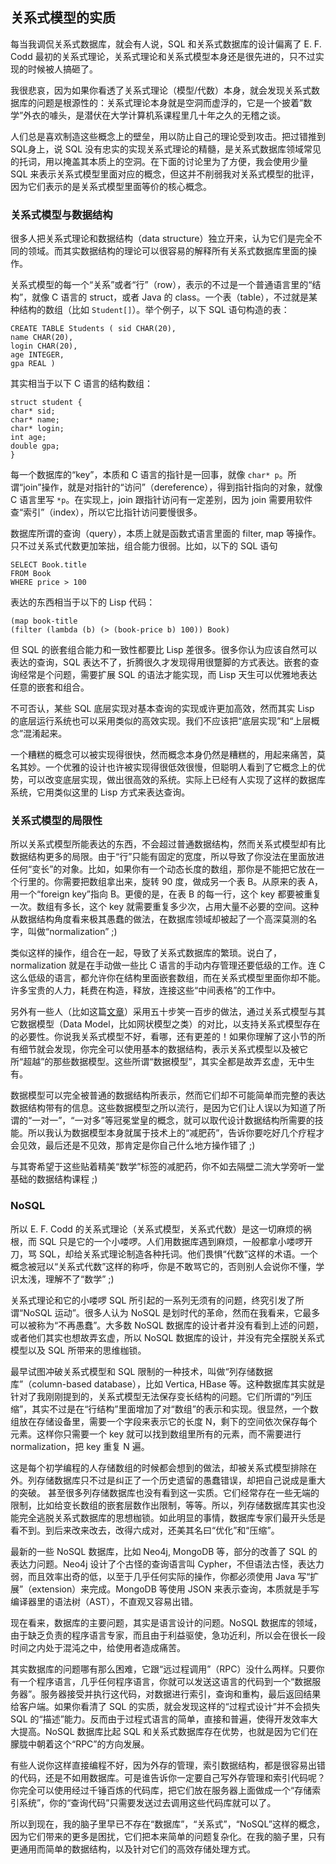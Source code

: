 <div class="inner">
<h2>关系式模型的实质</h2>
<p>每当我调侃关系式数据库，就会有人说，SQL 和关系式数据库的设计偏离了 E. F. Codd 最初的关系式理论，关系式理论和关系式模型本身还是很先进的，只不过实现的时候被人搞砸了。</p>
<p>我很悲哀，因为如果你看透了关系式理论（模型/代数）本身，就会发现关系式数据库的问题是根源性的：关系式理论本身就是空洞而虚浮的，它是一个披着”数学”外衣的噱头，是潜伏在大学计算机系课程里几十年之久的无稽之谈。</p>
<p>人们总是喜欢制造这些概念上的壁垒，用以防止自己的理论受到攻击。把过错推到 SQL身上，说 SQL 没有忠实的实现关系式理论的精髓，是关系式数据库领域常见的托词，用以掩盖其本质上的空洞。在下面的讨论里为了方便，我会使用少量 SQL 来表示关系式模型里面对应的概念，但这并不削弱我对关系式模型的批评，因为它们表示的是关系式模型里面等价的核心概念。</p>
<h3 id="关系式模型与数据结构">关系式模型与数据结构</h3>
<p>很多人把关系式理论和数据结构（data structure）独立开来，认为它们是完全不同的领域。而其实数据结构的理论可以很容易的解释所有关系式数据库里面的操作。</p>
<p>关系式模型的每一个“关系”或者“行”（row），表示的不过是一个普通语言里的“结构”，就像 C 语言的 struct，或者 Java 的 class。一个表（table），不过就是某种结构的数组（比如 <code class="language-plaintext highlighter-rouge">Student[]</code>）。举个例子，以下 SQL 语句构造的表：</p>
<div class="language-sql highlighter-rouge"><div class="highlight"><pre class="highlight"><code><span class="k">CREATE</span> <span class="k">TABLE</span> <span class="n">Students</span> <span class="p">(</span> <span class="n">sid</span> <span class="nb">CHAR</span><span class="p">(</span><span class="mi">20</span><span class="p">),</span>
<span class="n">name</span> <span class="nb">CHAR</span><span class="p">(</span><span class="mi">20</span><span class="p">),</span>
<span class="n">login</span> <span class="nb">CHAR</span><span class="p">(</span><span class="mi">20</span><span class="p">),</span>
<span class="n">age</span> <span class="nb">INTEGER</span><span class="p">,</span>
<span class="n">gpa</span> <span class="nb">REAL</span> <span class="p">)</span>
</code></pre></div></div>
<p>其实相当于以下 C 语言的结构数组：</p>
<div class="language-c highlighter-rouge"><div class="highlight"><pre class="highlight"><code><span class="k">struct</span> <span class="n">student</span> <span class="p">{</span>
<span class="kt">char</span><span class="o">*</span> <span class="n">sid</span><span class="p">;</span>
<span class="kt">char</span><span class="o">*</span> <span class="n">name</span><span class="p">;</span>
<span class="kt">char</span><span class="o">*</span> <span class="n">login</span><span class="p">;</span>
<span class="kt">int</span> <span class="n">age</span><span class="p">;</span>
<span class="kt">double</span> <span class="n">gpa</span><span class="p">;</span>
<span class="p">}</span>
</code></pre></div></div>
<p>每一个数据库的“key”，本质和 C 语言的指针是一回事，就像 <code class="language-plaintext highlighter-rouge">char* p</code>。所谓“join”操作，就是对指针的“访问”（dereference），得到指针指向的对象，就像 C 语言里写 <code class="language-plaintext highlighter-rouge">*p</code>。在实现上，join 跟指针访问有一定差别，因为  join 需要用软件查“索引”（index），所以它比指针访问要慢很多。</p>
<p>数据库所谓的查询（query），本质上就是函数式语言里面的 filter, map 等操作。只不过关系式代数更加笨拙，组合能力很弱。比如，以下的 SQL 语句</p>
<div class="language-sql highlighter-rouge"><div class="highlight"><pre class="highlight"><code><span class="k">SELECT</span> <span class="n">Book</span><span class="p">.</span><span class="n">title</span>
<span class="k">FROM</span> <span class="n">Book</span>
<span class="k">WHERE</span> <span class="n">price</span> <span class="o">&gt;</span> <span class="mi">100</span>
</code></pre></div></div>
<p>表达的东西相当于以下的 Lisp 代码：</p>
<div class="language-scheme highlighter-rouge"><div class="highlight"><pre class="highlight"><code><span class="p">(</span><span class="nb">map</span> <span class="nv">book-title</span>
<span class="p">(</span><span class="nf">filter</span> <span class="p">(</span><span class="k">lambda</span> <span class="p">(</span><span class="nf">b</span><span class="p">)</span> <span class="p">(</span><span class="nb">&gt;</span> <span class="p">(</span><span class="nf">book-price</span> <span class="nv">b</span><span class="p">)</span> <span class="mi">100</span><span class="p">))</span> <span class="nv">Book</span><span class="p">)</span>
</code></pre></div></div>
<p>但 SQL 的嵌套组合能力和一致性都要比 Lisp 差很多。很多你认为应该自然可以表达的查询，SQL 表达不了，折腾很久才发现得用很蹩脚的方式表达。嵌套的查询经常是个问题，需要扩展 SQL 的语法才能实现，而 Lisp 天生可以优雅地表达任意的嵌套和组合。</p>
<p>不可否认，某些 SQL 底层实现对基本查询的实现或许更加高效，然而其实 Lisp 的底层运行系统也可以采用类似的高效实现。我们不应该把“底层实现”和“上层概念”混淆起来。</p>
<p>一个糟糕的概念可以被实现得很快，然而概念本身仍然是糟糕的，用起来痛苦，莫名其妙。一个优雅的设计也许被实现得很低效很慢，但聪明人看到了它概念上的优势，可以改变底层实现，做出很高效的系统。实际上已经有人实现了这样的数据库系统，它用类似这里的 Lisp 方式来表达查询。</p>
<h3 id="关系式模型的局限性">关系式模型的局限性</h3>
<p>所以关系式模型所能表达的东西，不会超过普通数据结构，然而关系式模型却有比数据结构更多的局限。由于“行”只能有固定的宽度，所以导致了你没法在里面放进任何“变长”的对象。比如，如果你有一个动态长度的数组，那你是不能把它放在一个行里的。你需要把数组拿出来，旋转 90 度，做成另一个表 B。从原来的表 A，用一个“foreign key”指向 B。更傻的是，在表 B 的每一行，这个 key 都要被重复一次。数组有多长，这个 key 就需要重复多少次，占用大量不必要的空间。这种从数据结构角度看来极其愚蠢的做法，在数据库领域却被起了一个高深莫测的名字，叫做“normalization” ;)</p>
<p>类似这样的操作，组合在一起，导致了关系式数据库的繁琐。说白了，normalization 就是在手动做一些比 C 语言的手动内存管理还要低级的工作。连 C 这么低级的语言，都允许你在结构里面嵌套数组，而在关系式模型里面你却不能。许多宝贵的人力，耗费在构造，释放，连接这些“中间表格”的工作中。</p>
<p>另外有一些人（比如这篇<a href="http://citeseerx.ist.psu.edu/viewdoc/summary?doi=10.1.1.113.5640">文章</a>）采用五十步笑一百步的做法，通过关系式模型与其它数据模型（Data Model，比如网状模型之类）的对比，以支持关系式模型存在的必要性。你说我关系式模型不好，看哪，还有更差的！如果你理解了这小节的所有细节就会发现，你完全可以使用基本的数据结构，表示关系式模型以及被它所“超越”的那些数据模型。这些所谓“数据模型”，其实全都是故弄玄虚，无中生有。</p>
<p>数据模型可以完全被普通的数据结构所表示，然而它们却不可能简单而完整的表达数据结构带有的信息。这些数据模型之所以流行，是因为它们让人误以为知道了所谓的“一对一”，“一对多”等冠冕堂皇的概念，就可以取代设计数据结构所需要的技能。所以我认为数据模型本身就属于技术上的“减肥药”，告诉你要吃好几个疗程才会见效，最后还是不见效，那肯定是你自己什么地方操作错了 ;)</p>
<p>与其寄希望于这些贴着精美“数学”标签的减肥药，你不如去隔壁二流大学旁听一堂基础的数据结构课程 ;)</p>
<h3 id="nosql">NoSQL</h3>
<p>所以 E. F. Codd 的关系式理论（关系式模型，关系式代数）是这一切麻烦的祸根，而 SQL 只是它的一个小喽啰。人们用数据库遇到麻烦，一般都拿小喽啰开刀，骂 SQL，却给关系式理论制造各种托词。他们畏惧“代数”这样的术语。一个概念被冠以“关系式代数”这样的称呼，你是不敢骂它的，否则别人会说你不懂，学识太浅，理解不了“数学” ;)</p>
<p>关系式理论和它的小喽啰 SQL 所引起的一系列无须有的问题，终究引发了所谓“NoSQL 运动”。很多人认为 NoSQL 是划时代的革命，然而在我看来，它最多可以被称为“不再愚蠢”。大多数 NoSQL 数据库的设计者并没有看到上述的问题，或者他们其实也想故弄玄虚，所以 NoSQL 数据库的设计，并没有完全摆脱关系式模型以及 SQL 所带来的思维枷锁。</p>
<p>最早试图冲破关系式模型和 SQL 限制的一种技术，叫做“列存储数据库”（column-based database），比如 Vertica, HBase 等。这种数据库其实就是针对了我刚刚提到的，关系式模型无法保存变长结构的问题。它们所谓的“列压缩”，其实不过是在“行结构”里面增加了对“数组”的表示和实现。很显然，一个数组放在存储设备里，需要一个字段来表示它的长度 N，剩下的空间依次保存每个元素。这样你只需要一个 key 就可以找到数组里所有的元素，而不需要进行 normalization，把 key 重复 N 遍。</p>
<p>这是每个初学编程的人存储数组的时候都会想到的做法，却被关系式模型排除在外。列存储数据库只不过是纠正了一个历史遗留的愚蠢错误，却把自己说成是重大的突破。 甚至很多列存储数据库也没有看到这一实质。它们经常存在一些无端的限制，比如给变长数组的嵌套层数作出限制，等等。所以，列存储数据库其实也没能完全逃脱关系式数据库的思想枷锁。如此明显的事情，数据库专家们最开头恁是看不到。到后来改来改去，改得六成对，还美其名曰“优化”和“压缩”。</p>
<p>最新的一些 NoSQL 数据库，比如 Neo4j, MongoDB 等，部分的改善了 SQL 的表达力问题。Neo4j 设计了个古怪的查询语言叫 Cypher，不但语法古怪，表达力弱，而且效率出奇的低，以至于几乎任何实际的操作，你都必须使用 Java 写“扩展”（extension）来完成。MongoDB 等使用 JSON 来表示查询，本质就是手写编译器里的语法树（AST），不直观又容易出错。</p>
<p>现在看来，数据库的主要问题，其实是语言设计的问题。NoSQL 数据库的领域，由于缺乏负责的程序语言专家，而且由于利益驱使，急功近利，所以会在很长一段时间之内处于混沌之中，给使用者造成痛苦。</p>
<p>其实数据库的问题哪有那么困难，它跟“远过程调用”（RPC）没什么两样。只要你有一个程序语言，几乎任何程序语言，你就可以发送这语言的代码到一个“数据服务器”。服务器接受并执行这代码，对数据进行索引，查询和重构，最后返回结果给客户端。如果你看清了 SQL 的实质，就会发现这样的“过程式设计”并不会损失 SQL 的“描述”能力。反而由于过程式语言的简单，直接和普遍，使得开发效率大大提高。NoSQL 数据库比起 SQL 和关系式数据库存在优势，也就是因为它们在朦胧中朝着这个“RPC”的方向发展。</p>
<p>有些人说你这样直接编程不好，因为外存的管理，索引数据结构，都是很容易出错的代码，还是不如用数据库。可是谁告诉你一定要自己写外存管理和索引代码呢？你完全可以使用经过千锤百炼的代码库，把它们放在服务器上面做成一个“存储索引系统”，你的“查询代码”只需要发送过去调用这些代码库就可以了。</p>
<p>所以到现在，我的脑子里早已不存在“数据库”，“关系式”，“NoSQL”这样的概念，因为它们带来的更多是困扰，它们把本来简单的问题复杂化。在我的脑子里，只有更通用而简单的数据结构，以及针对它们的高效存储处理方式。</p>
</div>
<div class="ad-banner" style="margin-top: 5px">
<script async src="//pagead2.googlesyndication.com/pagead/js/adsbygoogle.js"></script>
<ins class="adsbygoogle"
                    style="display:inline-block;width:100%;height:90px"
                    data-ad-client="ca-pub-1331524016319584"
                    data-ad-slot="6657867155"></ins>
<script>(adsbygoogle = window.adsbygoogle || []).push({});</script>
</div>
<script data-ad-client="ca-pub-1331524016319584" async
            src="https://pagead2.googlesyndication.com/pagead/js/adsbygoogle.js">
</script>
    